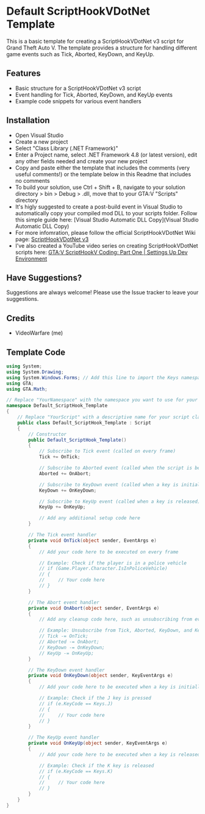 # Default ScriptHookVDotNet Template

This is a basic template for creating a ScriptHookVDotNet v3 script for Grand Theft Auto V. The template provides a structure for handling different game events such as Tick, Aborted, KeyDown, and KeyUp.

## Features

- Basic structure for a ScriptHookVDotNet v3 script
- Event handling for Tick, Aborted, KeyDown, and KeyUp events
- Example code snippets for various event handlers

## Installation
- Open Visual Studio
- Create a new project
- Select "Class Library (.NET Framework)"
- Enter a Project name, select .NET Framework 4.8 (or latest version), edit any other fields needed and create your new project
- Copy and paste either the template that includes the comments (very useful comments!) or the template below in this Readme that includes no comments
- To build your solution, use Ctrl + Shift + B, navigate to your solution directory > bin > Debug > <Name Of Your Script>.dll, move that to your GTA:V "Scripts" directory
- It's higly suggested to create a post-build event in Visual Studio to automatically copy your compiled mod DLL to your scripts folder. Follow this simple guide here: [Visual Studio Automatic DLL Copy](Visual Studio Automatic DLL Copy)
- For more infomration, please follow the official ScriptHookVDotNet Wiki page: [ScriptHookVDotNet v3](https://github.com/crosire/scripthookvdotnet/releases)
- I've also created a YouTube video series on creating ScriptHookVDotNet scripts here: [GTA:V ScriptHookV Coding: Part One | Settings Up Dev Environment](https://youtu.be/OZ_SUy0AXL4)

## Have Suggestions?
Suggestions are always welcome! Please use the Issue tracker to leave your suggestions.

## Credits
- VideoWarfare (me)

## Template Code

```csharp
using System;
using System.Drawing;
using System.Windows.Forms; // Add this line to import the Keys namespace
using GTA;
using GTA.Math;

// Replace "YourNamespace" with the namespace you want to use for your project
namespace Default_ScriptHook_Template
{
    // Replace "YourScript" with a descriptive name for your script class
    public class Default_ScriptHook_Template : Script
    {
        // Constructor
        public Default_ScriptHook_Template()
        {
            // Subscribe to Tick event (called on every frame)
            Tick += OnTick;

            // Subscribe to Aborted event (called when the script is being stopped or unloaded)
            Aborted += OnAbort;

            // Subscribe to KeyDown event (called when a key is initially pressed)
            KeyDown += OnKeyDown;

            // Subscribe to KeyUp event (called when a key is released)
            KeyUp += OnKeyUp;

            // Add any additional setup code here
        }

        // The Tick event handler
        private void OnTick(object sender, EventArgs e)
        {
            // Add your code here to be executed on every frame

            // Example: Check if the player is in a police vehicle
            // if (Game.Player.Character.IsInPoliceVehicle)
            // {
            //     // Your code here
            // }
        }

        // The Abort event handler
        private void OnAbort(object sender, EventArgs e)
        {
            // Add any cleanup code here, such as unsubscribing from events, stopping timers, or disposing resources

            // Example: Unsubscribe from Tick, Aborted, KeyDown, and KeyUp events
            // Tick -= OnTick;
            // Aborted -= OnAbort;
            // KeyDown -= OnKeyDown;
            // KeyUp -= OnKeyUp;
        }

        // The KeyDown event handler
        private void OnKeyDown(object sender, KeyEventArgs e)
        {
            // Add your code here to be executed when a key is initially pressed

            // Example: Check if the J key is pressed
            // if (e.KeyCode == Keys.J)
            // {
            //     // Your code here
            // }
        }

        // The KeyUp event handler
        private void OnKeyUp(object sender, KeyEventArgs e)
        {
            // Add your code here to be executed when a key is released

            // Example: Check if the K key is released
            // if (e.KeyCode == Keys.K)
            // {
            //     // Your code here
            // }
        }
    }
}
